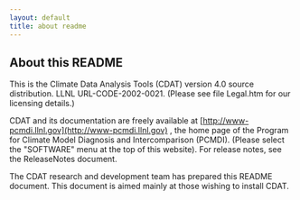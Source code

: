 ```yaml
---
layout: default
title: about readme 
---
```


##  About this README

This is the Climate Data Analysis Tools (CDAT) version 4.0 source
distribution. LLNL URL-CODE-2002-0021. (Please see file Legal.htm for our
licensing details.)  
  
CDAT and its documentation are freely available at 
[http://www-pcmdi.llnl.gov](http://www-pcmdi.llnl.gov) , the home page of the Program for Climate Model Diagnosis and
Intercomparison (PCMDI). (Please select the "SOFTWARE" menu at the top of this
website). For release notes, see the ReleaseNotes document.  
  
The CDAT research and development team has prepared this README document. This
document is aimed mainly at those wishing to install CDAT.
